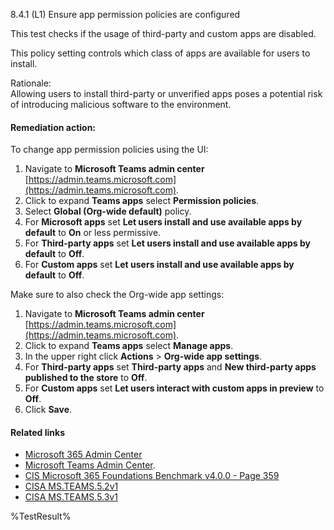 8.4.1 (L1) Ensure app permission policies are configured 

This test checks if the usage of third-party and custom apps are disabled.

This policy setting controls which class of apps are available for users to install.

Rationale:\
Allowing users to install third-party or unverified apps poses a potential risk of  introducing malicious software to the environment.

#### Remediation action:

To change app permission policies using the UI:
1. Navigate to **Microsoft Teams admin center** [https://admin.teams.microsoft.com](https://admin.teams.microsoft.com).
2. Click to expand **Teams apps** select **Permission policies**.
3. Select **Global (Org-wide default)** policy.
4. For **Microsoft apps** set **Let users install and use available apps by default** to **On** or less permissive.
5. For **Third-party apps** set **Let users install and use available apps by default** to **Off**.
6. For **Custom apps** set **Let users install and use available apps by default** to **Off**.

Make sure to also check the Org-wide app settings:
1. Navigate to **Microsoft Teams admin center** [https://admin.teams.microsoft.com](https://admin.teams.microsoft.com).
2. Click to expand **Teams apps** select **Manage apps**.
3. In the upper right click **Actions** > **Org-wide app settings**.
4. For **Third-party apps** set **Third-party apps** and **New third-party apps published to the store** to **Off**.
5. For **Custom apps** set **Let users interact with custom apps in preview** to **Off**.
6. Click **Save**.

#### Related links

* [Microsoft 365 Admin Center](https://admin.microsoft.com)
* [Microsoft Teams Admin Center](https://admin.teams.microsoft.com).
* [CIS Microsoft 365 Foundations Benchmark v4.0.0 - Page 359](https://www.cisecurity.org/benchmark/microsoft_365)
* [CISA MS.TEAMS.5.2v1](https://github.com/cisagov/ScubaGear/blob/main/PowerShell/ScubaGear/baselines/teams.md#msteams52v1)
* [CISA MS.TEAMS.5.3v1](https://github.com/cisagov/ScubaGear/blob/main/PowerShell/ScubaGear/baselines/teams.md#msteams53v1)

<!--- Results --->
%TestResult%